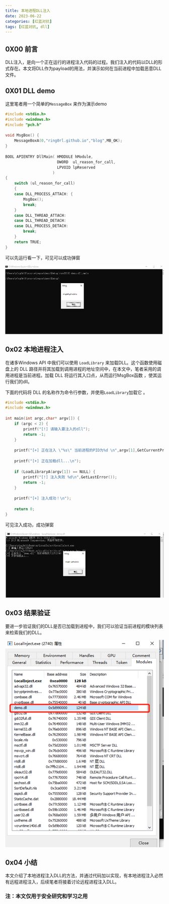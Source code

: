 ```yaml
---
title: 本地进程DLL注入
date: 2023-06-22
categories: [红蓝对抗]
tags: [红蓝对抗, dll]
---
```


## 0X00 前言 

DLL注入，是向一个正在运行的进程注入代码的过程。我们注入的代码以DLL的形式存在。本文将DLL作为payload的用法，并演示如何在当前进程中加载恶意DLL文件。

## 0X01 DLL demo

这里笔者用一个简单的`MessageBox` 来作为演示demo

```c++
#include <stdio.h>
#include <windows.h>
#include "pch.h"

void MsgBox() {
    MessageBoxA(0,"ring0rl.github.io","blog",MB_OK);
}

BOOL APIENTRY DllMain( HMODULE hModule,
                       DWORD  ul_reason_for_call,
                       LPVOID lpReserved
                     )
{
    switch (ul_reason_for_call)
    {
    case DLL_PROCESS_ATTACH: {
        MsgBox();
        break;
    }
    case DLL_THREAD_ATTACH:
    case DLL_THREAD_DETACH:
    case DLL_PROCESS_DETACH:
        break;
    }
    return TRUE;
}
```

可以先运行看一下，可见可以成功弹窗

![](https://raw.githubusercontent.com/ring0rl/blog_pic/main/2023-06-22/1.png)

## 0x02 本地进程注入

在诸多Windows API 中我们可以使用 `LoadLibrary`  来加载DLL。这个函数使用磁盘上的 DLL 路径并将其加载到调用进程的地址空间中，在本文中，笔者采用的调用进程是当前进程。加载 DLL 将运行其入口点，从而运行MsgBox函数  ，使其运行我们的dll。

下面的代码将 DLL 的名称作为命令行参数，并使用`LoadLibrary`加载它 。

```c++
#include <stdio.h>
#include <windows.h>

int main(int argc,char* argv[]) {
	if (argc < 2) {
		printf("[!] 请输入要注入的dll");
		return -1;
	}

	printf("[+] 正在注入 \"%s\" 当前进程的PID为%d \n",argv[1],GetCurrentProcessId());

	printf("[+] 正在加载dll...\n");

	if (LoadLibraryA(argv[1]) == NULL) {
		printf("[!] 注入失败 %d\n",GetLastError());
		return -1;
	}

	printf("[+] 注入成功！\n");

	return 0;
}
```

可见注入成功，成功弹窗

![](https://raw.githubusercontent.com/ring0rl/blog_pic/main/2023-06-22/2.png)

## 0x03 结果验证

要进一步验证我们的DLL是否已加载到进程中，我们可以验证当前进程的模块列表来检索我们的DLL。

![](https://raw.githubusercontent.com/ring0rl/blog_pic/main/2023-06-22/3.png)

## 0x04 小结

本文介绍了本地进程注入DLL的方法，并通过代码加以实现，有本地进程注入必然有远程进程注入，后续笔者将接着讨论远程进程注入DLL。

### 注：本文仅用于安全研究和学习之用

